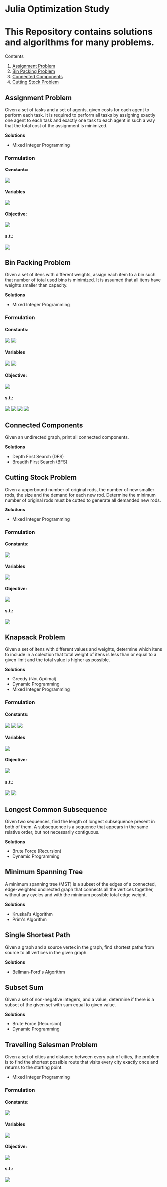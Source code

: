 # Julia Optimization Study

# This Repository contains solutions and algorithms for many problems.

Contents
1. [Assignment Problem](#assignment)
2. [Bin Packing Problem](#binpacking)
3. [Connected Components](#connectedcomponents)
4. [Cutting Stock Problem](#cuttingstock)


<!-- ######### ASSIGNMENT ######### -->
<a name="assignment"></a>

## Assignment Problem 

<p>Given a set of tasks and a set of agents, given costs for each agent to perform each task.  It is required to perform all tasks by assigning exactly one agent to each task and exactly one task to each agent in such a way that the total cost of the assignment is minimized.<p>

**Solutions**

* Mixed Integer Programming

<h3>Formulation</h3>

<h4>Constants:</h4>

<img src="imgs/assignment/Constants.gif" /> 

<h4>Variables</h4>

<img src="imgs/assignment/Variable.gif" /> 

<h4>Objective:</h4>

<img src="imgs/assignment/Objective.gif" /> 

<h4>s.t.:</h4>

<img src="imgs/assignment/Constraints.gif" /> 


<!-- ######### BIN PACKING PROBLEM ######### -->
<a name="binpacking"></a>

## Bin Packing Problem

<p>Given a set of itens with different weights, assign each item to a bin such that number of total used bins is minimized. It is assumed that all itens have weights smaller than capacity.<p>

**Solutions**

* Mixed Integer Programming

<h3>Formulation</h3>

<h4>Constants:</h4>

<img src="imgs/binpacking/ConstantWeight.gif" /> 
<img src="imgs/binpacking/ConstantCapacity.gif" /> 

<h4>Variables</h4>
<img src="imgs/binpacking/VariableY.gif" /> 
<img src="imgs/binpacking/VariableX.gif" /> 

<h4>Objective:</h4>
<img src="imgs/binpacking/BinPackingObj.gif" /> 

<h4>s.t.:</h4>
<img src="imgs/binpacking/BinPackingConst1.gif" /> 
<img src="imgs/binpacking/BinPackingConst2.gif" /> 
<img src="imgs/binpacking/BinPackingVariableX.gif" />
<img src="imgs/binpacking/BinPackingVariableY.gif" />

<!-- ######### CONNECTED COMPONENTS ######### -->
<a name="connectedcomponents"></a>

## Connected Components

<p>Given an undirected graph, print all connected components.</p>

**Solutions**
* Depth First Search (DFS)
* Breadth First Search (BFS)

<!-- ######### CUTTING STOCK PROBLEM ######### -->
<a name="cuttingstock"></a>

## Cutting Stock Problem
<p>Given a upperbound number of original rods, the number of new smaller rods, the size and the demand for each new rod. Determine the minimum number of original rods must be cutted to generate all demanded new rods.</p>

**Solutions**

* Mixed Integer Programming

<h3>Formulation</h3>

<h4>Constants:</h4>

<img src="imgs/cuttingstock/Constants.gif" /> 

<h4>Variables</h4>

<img src="imgs/cuttingstock/Variables.gif" /> 

<h4>Objective:</h4>

<img src="imgs/cuttingstock/Objective.gif" /> 

<h4>s.t.:</h4>

<img src="imgs/cuttingstock/Constraints.gif" /> 

<!-- ######### KNAPSACK PROBLEM ######### -->

<h2> Knapsack Problem </h2>

Given a set of itens with different values and weights, determine which itens to include in a colection that total weight of itens is less than or equal to a given limit and the total value is higher as possible.

**Solutions**
* Greedy (Not Optimal)
* Dynamic Programming
* Mixed Integer Programming

<h3>Formulation</h3>

<h4>Constants:</h4>

<img src="imgs/knapsack/ConstantValue.gif" /> 
<img src="imgs/knapsack/ConstantWeight.gif" /> 
<img src="imgs/knapsack/ConstantCapacity.gif" /> 

<h4>Variables</h4>
<img src="imgs/knapsack/VariableX.gif" /> 

<h4>Objective:</h4>
<img src="imgs/knapsack/KnapsackObj.gif" /> 

<h4>s.t.:</h4>
<img src="imgs/knapsack/KnpasackConst.gif" /> 
<img src="imgs/knapsack/KnapsackVariable.gif" /> 

<!-- ######### LONGEST COMMON SUBSEQUENCE PROBLEM ######### -->
<h2> Longest Common Subsequence </h2>

Given two sequences, find the length of longest subsequence present in both of them. A subsequence is a sequence that appears in the same relative order, but not necessarily contiguous.

**Solutions**
* Brute Force (Recursion)
* Dynamic Programming

<!-- ######### MINIMUM SPANNING TREE PROBLEM ######### -->
<h2> Minimum Spanning Tree </h2>

A minimum spanning tree (MST) is a subset of the edges of a connected, edge-weighted undirected graph that connects all the vertices together, without any cycles and with the minimum possible total edge weight.

**Solutions**
* Kruskal's Algorithm
* Prim's Algorithm

<!-- ######### SINGLE SHORTEST PATH PROBLEM ######### -->
<h2> Single Shortest Path </h2>

Given a graph and a source vertex in the graph, find shortest paths from source to all vertices in the given graph.

**Solutions**
* Bellman-Ford's Algorithm

<!-- ######### SUBSET SUM PROBLEM ######### -->

<h2>Subset Sum</h2>

Given a set of non-negative integers, and a value, determine if there is a subset of the given set with sum equal to given value.

**Solutions**
* Brute Force (Recursion)
* Dynamic Programming

<!-- ######### TRAVELLING SALESMAN PROBLEM ######### -->

<h2> Travelling Salesman Problem </h2>

Given a set of cities and distance between every pair of cities, the problem is to find the shortest possible route that visits every city exactly once and returns to the starting point.

* Mixed Integer Programming

<h3>Formulation</h3>

<h4>Constants:</h4>

<img src="imgs/tsp/Constants.gif" /> 

<h4>Variables</h4>
<img src="imgs/tsp/Variables.gif" /> 

<h4>Objective:</h4>
<img src="imgs/tsp/Objective.gif" /> 

<h4>s.t.:</h4>
<img src="imgs/tsp/Constraints.gif" />
